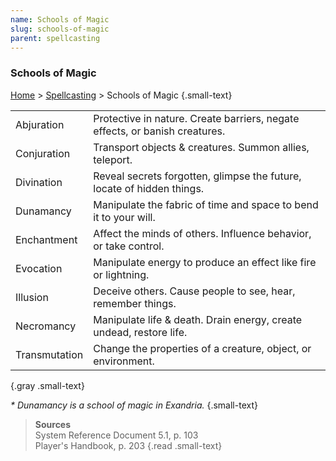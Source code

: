 ```yaml
---
name: Schools of Magic
slug: schools-of-magic
parent: spellcasting
---
```

### Schools of Magic
[Home](dm-operations-center) > [Spellcasting](spellcasting) > Schools of Magic {.small-text}

||| 
| :---------- | :--------------------------------------------------------------------------|
| Abjuration  | Protective in nature. Create barriers, negate effects, or banish creatures.|
| Conjuration | Transport objects & creatures. Summon allies, teleport.                    |
| Divination  | Reveal secrets forgotten, glimpse the future, locate of hidden things.     |
| Dunamancy   | Manipulate the fabric of time and space to bend it to your will.           |
| Enchantment | Affect the minds of others. Influence behavior, or take control.           |
| Evocation   | Manipulate energy to produce an effect like fire or lightning.             |
| Illusion    | Deceive others. Cause people to see, hear, remember things.                |
| Necromancy  | Manipulate life & death. Drain energy, create undead, restore life.        |
| Transmutation | Change the properties of a creature, object, or environment.             |
{.gray .small-text}

*\* Dunamancy is a school of magic in Exandria.* {.small-text}

> **Sources** <br/>
> System Reference Document 5.1, p. 103<br/>
> Player's Handbook, p. 203
{.read .small-text}
